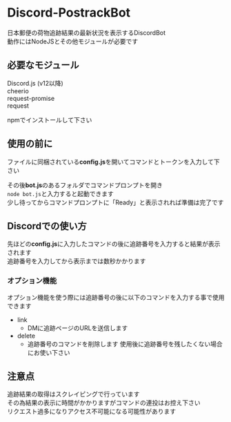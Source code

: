 # Discord-PostrackBot
日本郵便の荷物追跡結果の最新状況を表示するDiscordBot  
動作にはNodeJSとその他モジュールが必要です  

## 必要なモジュール
Discord.js (v12以降)  
cheerio  
request-promise  
request  
  
npmでインストールして下さい  
 
## 使用の前に
ファイルに同梱されている**config.js**を開いてコマンドとトークンを入力して下さい  
    
その後**bot.js**のあるフォルダでコマンドプロンプトを開き  
`node bot.js`と入力すると起動できます  
少し待ってからコマンドプロンプトに「Ready」と表示されれば準備は完了です  
  
## Discordでの使い方
先ほどの**config.js**に入力したコマンドの後に追跡番号を入力すると結果が表示されます  
追跡番号を入力してから表示までは数秒かかります  
  
### オプション機能
オプション機能を使う際には追跡番号の後に以下のコマンドを入力する事で使用できます  
  
- link
  - DMに追跡ページのURLを送信します
- delete
  - 追跡番号のコマンドを削除します 使用後に追跡番号を残したくない場合にお使い下さい  

## 注意点
追跡結果の取得はスクレイピングで行っています  
その為結果の表示に時間がかかりますがコマンドの連投はお控え下さい  
リクエスト過多になりアクセス不可能になる可能性があります